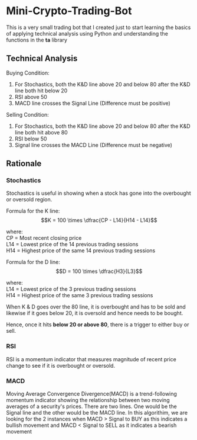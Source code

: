# Mini-Crypto-Trading-Bot
This is a very small trading bot that I created just to start learning the basics of applying technical analysis using Python 
and understanding the functions in the **ta** library

## **Technical Analysis**<br />

Buying Condition:
  1. For Stochastics, both the K&D line above 20 and below 80 after the K&D line both hit below 20
  2. RSI above 50
  3. MACD line crosses the Signal Line (Difference must be positive)
  
 Selling Condition:
 1. For Stochastics, both the K&D line above 20 and below 80 after the K&D line both hit above 80
2. RSI below 50
3. Signal line crosses the MACD Line (Difference must be negative)

## **Rationale** <br />
### **Stochastics** <br />
Stochastics is useful in showing when a stock has gone into the overbought or oversold region.

Formula for the K line:<br />
$$K = 100 \times \dfrac{CP - L14}{H14 - L14}$$

where:<br />
CP = Most recent closing price <br />
L14 = Lowest price of the 14 previous trading sessions <br />
H14 = Highest price of the same 14 previous trading sessions <br />

Formula for the D line:<br />
$$D = 100 \times \dfrac{H3}{L3}$$

where:<br />
L14 = Lowest price of the 3 previous trading sessions <br />
H14 = Highest price of the same 3 previous trading sessions <br />

When K & D goes over the 80 line, it is overbought and has to be sold and likewise if it goes below 20, it is oversold and hence needs to be bought.

Hence, once it hits **below 20 or above 80**, there is a trigger to either buy or sell.

### **RSI** <br />
RSI is a momentum indicator that measures magnitude of recent price change to see if it is overbought or oversold.

### **MACD** <br />
Moving Average Convergence Divergence(MACD) is a trend-following momentum indicator showing the relationship between two moving averages of a security's prices. 
There are two lines. One would be the Signal line and the other would be the MACD line. In this algorithim, we are looking for the 2 instances when MACD > Signal to BUY as 
this indicates a bullish movement and MACD < Signal to SELL as it indicates a bearish movement

